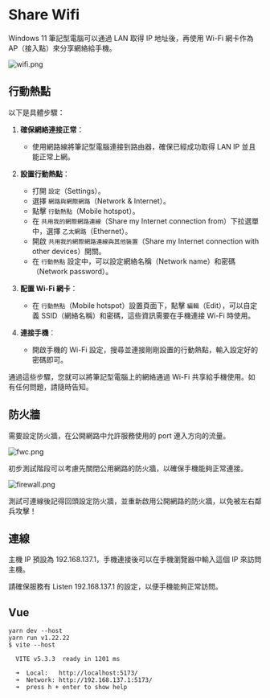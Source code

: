 # Share Wifi

Windows 11 筆記型電腦可以通過 LAN 取得 IP 地址後，再使用 Wi-Fi 網卡作為 AP（接入點）來分享網絡給手機。

![wifi.png](wifi.png)

## 行動熱點

以下是具體步驟：

1. **確保網絡連接正常**：
    - 使用網路線將筆記型電腦連接到路由器，確保已經成功取得 LAN IP 並且能正常上網。

2. **設置行動熱點**：
    - 打開 `設定`（Settings）。
    - 選擇 `網路與網際網路`（Network & Internet）。
    - 點擊 `行動熱點`（Mobile hotspot）。
    - 在 `共用我的網際網路連線`（Share my Internet connection from）下拉選單中，選擇 `乙太網路`（Ethernet）。
    - 開啟 `共用我的網際網路連線與其他裝置`（Share my Internet connection with other devices）開關。
    - 在 `行動熱點` 設定中，可以設定網絡名稱（Network name）和密碼（Network password）。

3. **配置 Wi-Fi 網卡**：
    - 在 `行動熱點`（Mobile hotspot）設置頁面下，點擊 `編輯`（Edit），可以自定義 SSID（網絡名稱）和密碼，這些資訊需要在手機連接 Wi-Fi 時使用。

4. **連接手機**：
    - 開啟手機的 Wi-Fi 設定，搜尋並連接剛剛設置的行動熱點，輸入設定好的密碼即可。

通過這些步驟，您就可以將筆記型電腦上的網絡通過 Wi-Fi 共享給手機使用。如有任何問題，請隨時告知。

## 防火牆

需要設定防火牆，在公開網路中允許服務使用的 port 連入方向的流量。

![fwc.png](fwc.png)

初步測試階段可以考慮先關閉公用網路的防火牆，以確保手機能夠正常連接。

![firewall.png](firewall.png)

測試可連線後記得回頭設定防火牆，並重新啟用公開網路的防火牆，以免被左右鄰兵攻擊！

## 連線

主機 IP 預設為 192.168.137.1，手機連接後可以在手機瀏覽器中輸入這個 IP 來訪問主機。

請確保服務有 Listen 192.168.137.1 的設定，以便手機能夠正常訪問。

## Vue

```Shell
yarn dev --host
yarn run v1.22.22
$ vite --host

  VITE v5.3.3  ready in 1201 ms

  ➜  Local:   http://localhost:5173/
  ➜  Network: http://192.168.137.1:5173/
  ➜  press h + enter to show help
```